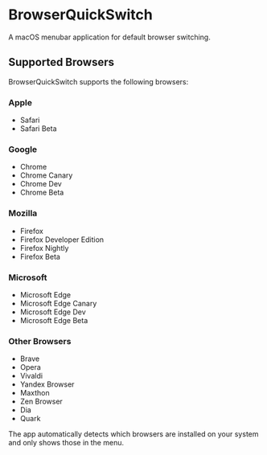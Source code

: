 # BrowserQuickSwitch
A macOS menubar application for default browser switching.

## Supported Browsers

BrowserQuickSwitch supports the following browsers:

### Apple
- Safari
- Safari Beta

### Google
- Chrome
- Chrome Canary
- Chrome Dev
- Chrome Beta

### Mozilla
- Firefox
- Firefox Developer Edition
- Firefox Nightly
- Firefox Beta

### Microsoft
- Microsoft Edge
- Microsoft Edge Canary
- Microsoft Edge Dev
- Microsoft Edge Beta

### Other Browsers
- Brave
- Opera
- Vivaldi
- Yandex Browser
- Maxthon
- Zen Browser
- Dia
- Quark

The app automatically detects which browsers are installed on your system and only shows those in the menu.
